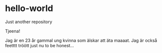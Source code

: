 # hello-world
Just another repository 

Tjeena! 

Jag är en 23 år gammal ung kvinna som älskar att äta maaaat. 
Jag är också feetttt tröött just nu to be honest... 
